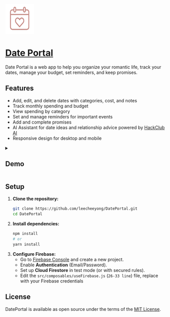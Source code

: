 <img src="/public/logo.png" width="90" height="95">

# [Date Portal](https://dateportal.vercel.app)

Date Portal is a web app to help you organize your romantic life, track your dates, manage your budget, set reminders, and keep promises.

## Features
- Add, edit, and delete dates with categories, cost, and notes
- Track monthly spending and budget
- View spending by category
- Set and manage reminders for important events
- Add and complete promises
- AI Assistant for date ideas and relationship advice powered by [HackClub AI](https://ai.hackclub.com)
- Responsive design for desktop and mobile

<details>
  <summary>
<h2>Demo</h2>
  </summary>
  <img width="1365" height="630" alt="Screenshot 2025-07-30 003334" src="https://github.com/user-attachments/assets/25c48233-38ae-47c2-8da2-6a7126f395ff" />
  <img width="1365" height="631" alt="image" src="https://github.com/user-attachments/assets/437cc998-23ba-474c-a040-efe5bf742bfb" />
  <img width="1365" height="631" alt="image" src="https://github.com/user-attachments/assets/2ab85ec4-dc64-48a9-98e8-b46c8c98cc34" />
  <img width="1365" height="629" alt="image" src="https://github.com/user-attachments/assets/242b19c0-236a-4779-81e3-f3b3ccb02c90" />
</details>

## Setup

1. **Clone the repository:**
   ```bash
   git clone https://github.com/leecheeyong/DatePortal.git
   cd DatePortal
   ```
2. **Install dependencies:**
   ```bash
   npm install
   # or
   yarn install
   ```
3. **Configure Firebase:**
   - Go to [Firebase Console](https://console.firebase.google.com/) and create a new project.
   - Enable **Authentication** (Email/Password).
   - Set up **Cloud Firestore** in test mode (or with secured rules).
   - Edit the `src/composables/useFirebase.js` (`26-33 line`) file, replace with your Firebase credentials

## License

DatePortal is available as open source under the terms of the [MIT License](https://github.com/leecheeyong/DatePortal/blob/main/LICENSE).
